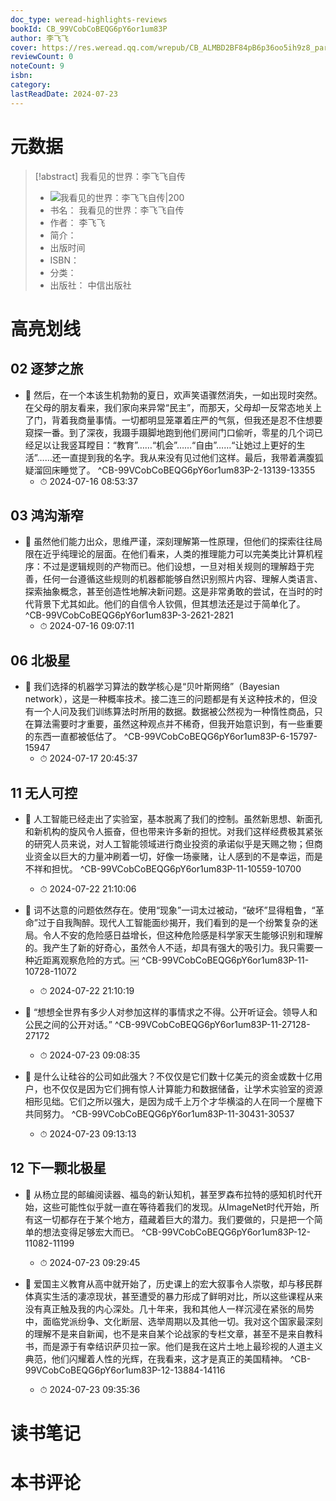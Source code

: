 ```yaml
---
doc_type: weread-highlights-reviews
bookId: CB_99VCobCoBEQG6pY6or1um83P
author: 李飞飞
cover: https://res.weread.qq.com/wrepub/CB_ALMBD2BF84pB6p36oo5ih9z8_parsecover
reviewCount: 0
noteCount: 9
isbn: 
category: 
lastReadDate: 2024-07-23
---
```

# 元数据
> [!abstract] 我看见的世界：李飞飞自传
> - ![ 我看见的世界：李飞飞自传|200](https://res.weread.qq.com/wrepub/CB_ALMBD2BF84pB6p36oo5ih9z8_parsecover)
> - 书名： 我看见的世界：李飞飞自传
> - 作者： 李飞飞
> - 简介： 
> - 出版时间 
> - ISBN： 
> - 分类： 
> - 出版社： 中信出版社

# 高亮划线

## 02 逐梦之旅


- 📌 然后，在一个本该生机勃勃的夏日，欢声笑语骤然消失，一如出现时突然。在父母的朋友看来，我们家向来异常“民主”，而那天，父母却一反常态地关上了门，背着我商量事情。一切都明显笼罩着庄严的气氛，但我还是忍不住想要窥探一番。到了深夜，我蹑手蹑脚地跑到他们房间门口偷听，零星的几个词已经足以让我竖耳瞠目：“教育”……“机会”……“自由”……“让她过上更好的生活”……还一直提到我的名字。我从来没有见过他们这样。最后，我带着满腹狐疑溜回床睡觉了。 ^CB-99VCobCoBEQG6pY6or1um83P-2-13139-13355
    - ⏱ 2024-07-16 08:53:37 
## 03 鸿沟渐窄


- 📌 虽然他们能力出众，思维严谨，深刻理解第一性原理，但他们的探索往往局限在近乎纯理论的层面。在他们看来，人类的推理能力可以完美类比计算机程序：不过是逻辑规则的产物而已。他们设想，一旦对相关规则的理解趋于完善，任何一台遵循这些规则的机器都能够自然识别照片内容、理解人类语言、探索抽象概念，甚至创造性地解决新问题。这是非常勇敢的尝试，在当时的时代背景下尤其如此。他们的自信令人钦佩，但其想法还是过于简单化了。 ^CB-99VCobCoBEQG6pY6or1um83P-3-2621-2821
    - ⏱ 2024-07-16 09:07:11 
## 06 北极星


- 📌 我们选择的机器学习算法的数学核心是“贝叶斯网络”（Bayesian network），这是一种概率技术。接二连三的问题都是有关这种技术的，但没有一个人问及我们训练算法时所用的数据。数据被公然视为一种惰性商品，只在算法需要时才重要，虽然这种观点并不稀奇，但我开始意识到，有一些重要的东西一直都被低估了。 ^CB-99VCobCoBEQG6pY6or1um83P-6-15797-15947
    - ⏱ 2024-07-17 20:45:37 
## 11 无人可控


- 📌 人工智能已经走出了实验室，基本脱离了我们的控制。虽然新思想、新面孔和新机构的旋风令人振奋，但也带来许多新的担忧。对我们这样经费极其紧张的研究人员来说，对人工智能领域进行商业投资的承诺似乎是天赐之物；但商业资金以巨大的力量冲刷着一切，好像一场豪赌，让人感到的不是幸运，而是不祥和担忧。 ^CB-99VCobCoBEQG6pY6or1um83P-11-10559-10700
    - ⏱ 2024-07-22 21:10:06 

- 📌 词不达意的问题依然存在。使用“现象”一词太过被动，“破坏”显得粗鲁，“革命”过于自我陶醉。现代人工智能面纱揭开，我们看到的是一个纷繁复杂的迷局。令人不安的危险感日益增长，但这种危险感是科学家天生能够识别和理解的。我产生了新的好奇心，虽然令人不适，却具有强大的吸引力。我只需要一种近距离观察危险的方式。￼ ^CB-99VCobCoBEQG6pY6or1um83P-11-10728-11072
    - ⏱ 2024-07-22 21:10:19 

- 📌 “想想全世界有多少人对参加这样的事情求之不得。公开听证会。领导人和公民之间的公开对话。” ^CB-99VCobCoBEQG6pY6or1um83P-11-27128-27172
    - ⏱ 2024-07-23 09:08:35 

- 📌 是什么让硅谷的公司如此强大？不仅仅是它们数十亿美元的资金或数十亿用户，也不仅仅是因为它们拥有惊人计算能力和数据储备，让学术实验室的资源相形见绌。它们之所以强大，是因为成千上万个才华横溢的人在同一个屋檐下共同努力。 ^CB-99VCobCoBEQG6pY6or1um83P-11-30431-30537
    - ⏱ 2024-07-23 09:13:13 
## 12 下一颗北极星


- 📌 从杨立昆的邮编阅读器、福岛的新认知机，甚至罗森布拉特的感知机时代开始，这些可能性似乎就一直在等待着我们的发现。从ImageNet时代开始，所有这一切都存在于某个地方，蕴藏着巨大的潜力。我们要做的，只是把一个简单的想法变得足够宏大而已。 ^CB-99VCobCoBEQG6pY6or1um83P-12-11082-11199
    - ⏱ 2024-07-23 09:29:45 

- 📌 爱国主义教育从高中就开始了，历史课上的宏大叙事令人崇敬，却与移民群体真实生活的凄凉现状，甚至遭受的暴力形成了鲜明对比，所以这些课程从来没有真正触及我的内心深处。几十年来，我和其他人一样沉浸在紧张的局势中，面临党派纷争、文化断层、选举周期以及其他一切。我对这个国家最深刻的理解不是来自新闻，也不是来自某个论战家的专栏文章，甚至不是来自教科书，而是源于有幸结识萨贝拉一家。他们是我在这片土地上最珍视的人道主义典范，他们闪耀着人性的光辉，在我看来，这才是真正的美国精神。 ^CB-99VCobCoBEQG6pY6or1um83P-12-13884-14116
    - ⏱ 2024-07-23 09:35:36 
# 读书笔记

# 本书评论
